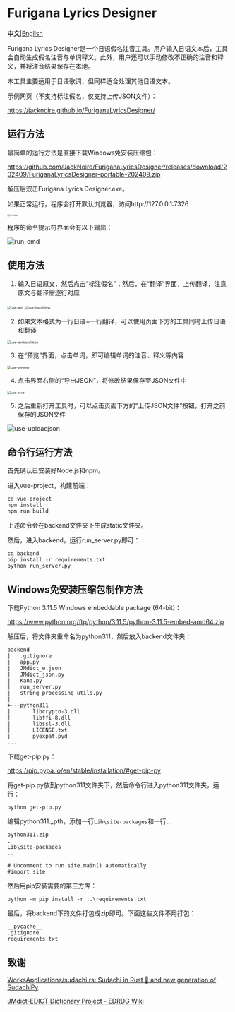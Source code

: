 # Furigana Lyrics Designer

**中文**|[English](https://github.com/JackNoire/FuriganaLyricsDesigner/blob/master/README-en.md)

Furigana Lyrics Designer是一个日语假名注音工具。用户输入日语文本后，工具会自动生成假名注音与单词释义。此外，用户还可以手动修改不正确的注音和释义，并将注音结果保存在本地。

本工具主要适用于日语歌词，但同样适合处理其他日语文本。

示例网页（不支持标注假名，仅支持上传JSON文件）：

https://jacknoire.github.io/FuriganaLyricsDesigner/

## 运行方法

最简单的运行方法是直接下载Windows免安装压缩包：

https://github.com/JackNoire/FuriganaLyricsDesigner/releases/download/202409/FuriganaLyricsDesigner-portable-202409.zip

解压后双击Furigana Lyrics Designer.exe。

如果正常运行，程序会打开默认浏览器，访问http://127.0.0.1:7326

<img src="README.assets/run-page.png" alt="run-page" style="zoom:30%;" />

程序的命令提示符界面会有以下输出：

![run-cmd](README.assets/run-cmd.png)

## 使用方法

1. 输入日语原文，然后点击“标注假名”；然后，在“翻译”界面，上传翻译，注意原文与翻译需逐行对应

<img src="README.assets/use-text.png" alt="use-text" style="zoom:50%;" />

<img src="README.assets/use-translation.png" alt="use-translation" style="zoom:50%;" />

2. 如果文本格式为一行日语+一行翻译，可以使用页面下方的工具同时上传日语和翻译

<img src="README.assets/use-texttranslation.png" alt="use-texttranslation" style="zoom:50%;" />

3. 在“预览”界面，点击单词，即可编辑单词的注音、释义等内容

<img src="README.assets/use-preview.png" alt="use-preview" style="zoom:50%;" />

4. 点击界面右侧的“导出JSON”，将修改结果保存至JSON文件中

<img src="README.assets/use-save.png" alt="use-save" style="zoom:50%;" />

5. 之后重新打开工具时，可以点击页面下方的“上传JSON文件”按钮，打开之前保存的JSON文件

![use-uploadjson](README.assets/use-uploadjson.png)

## 命令行运行方法

首先确认已安装好Node.js和npm。

进入vue-project，构建前端：

```
cd vue-project
npm install
npm run build
```

上述命令会在backend文件夹下生成static文件夹。

然后，进入backend，运行run_server.py即可：

```
cd backend
pip install -r requirements.txt
python run_server.py
```

## Windows免安装压缩包制作方法

下载Python 3.11.5 Windows embeddable package (64-bit)：

https://www.python.org/ftp/python/3.11.5/python-3.11.5-embed-amd64.zip

解压后，将文件夹重命名为python311，然后放入backend文件夹：

```
backend
|   .gitignore
|   app.py
|   JMdict_e.json
|   JMdict_json.py
|   Kana.py
|   run_server.py
|   string_processing_utils.py
|
+---python311
|       libcrypto-3.dll
|       libffi-8.dll
|       libssl-3.dll
|       LICENSE.txt
|       pyexpat.pyd
...
```

下载get-pip.py：

https://pip.pypa.io/en/stable/installation/#get-pip-py

将get-pip.py放到python311文件夹下，然后命令行进入python311文件夹，运行：

```
python get-pip.py
```

编辑python311._pth，添加一行`Lib\site-packages`和一行`..`

```
python311.zip
.
Lib\site-packages
..

# Uncomment to run site.main() automatically
#import site

```

然后用pip安装需要的第三方库：

```
python -m pip install -r ..\requirements.txt
```

最后，将backend下的文件打包成zip即可。下面这些文件不用打包：

```
__pycache__
.gitignore
requirements.txt
```

## 致谢

[WorksApplications/sudachi.rs: Sudachi in Rust 🦀 and new generation of SudachiPy](https://github.com/WorksApplications/sudachi.rs)

[JMdict-EDICT Dictionary Project - EDRDG Wiki](https://www.edrdg.org/wiki/index.php/JMdict-EDICT_Dictionary_Project)
